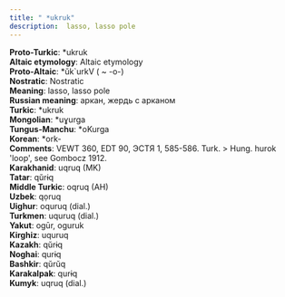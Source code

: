 ```yaml
---
title: " *ukruk"
description:  lasso, lasso pole
---
```


<strong>Proto-Turkic</strong>:  *ukruk<br>
<strong>Altaic etymology</strong>:  Altaic etymology<br>
<strong> Proto-Altaic</strong>:  *ŭk`urkV ( ~ -o-)<br>
<strong>Nostratic</strong>:  Nostratic<br>
<strong>Meaning</strong>:  lasso, lasso pole<br>
<strong>Russian meaning</strong>:  аркан, жердь с арканом<br>
<strong>Turkic</strong>:  *ukruk<br>
<strong>Mongolian</strong>:  *uɣurga<br>
<strong>Tungus-Manchu</strong>:  *oKurga<br>
<strong>Korean</strong>:  *ork-<br>
<strong>Comments</strong>:  VEWT 360, EDT 90, ЭСТЯ 1, 585-586. Turk. > Hung. hurok 'loop', see Gombocz 1912.<br>
<strong>Karakhanid</strong>:  uqruq (MK)<br>
<strong>Tatar</strong>:  qŭrɨq<br>
<strong>Middle Turkic</strong>:  oqruq (AH)<br>
<strong>Uzbek</strong>:  qọruq<br>
<strong>Uighur</strong>:  oquruq (dial.)<br>
<strong>Turkmen</strong>:  uquruq (dial.)<br>
<strong>Yakut</strong>:  ogūr, oguruk<br>
<strong>Kirghiz</strong>:  uquruq<br>
<strong>Kazakh</strong>:  qŭrɨq<br>
<strong>Noghai</strong>:  qurɨq<br>
<strong>Bashkir</strong>:  qŭrŭq<br>
<strong>Karakalpak</strong>:  qurɨq<br>
<strong>Kumyk</strong>:  uqruq (dial.)<br>


